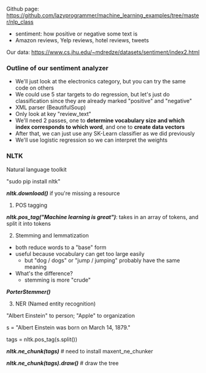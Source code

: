 Github page: https://github.com/lazyprogrammer/machine_learning_examples/tree/master/nlp_class

- sentiment: how positive or negative some text is
- Amazon reviews, Yelp reviews, hotel reviews, tweets

Our data: https://www.cs.jhu.edu/~mdredze/datasets/sentiment/index2.html


### Outline of our sentiment analyzer
- We'll just look at the electronics category, but you can try the same code on others
- We could use 5 star targets to do regression, but let's just do classification since they are already marked "positive" and "negative"
- XML parser (BeautifulSoup)
- Only look at key "review_text"
- We'll need 2 passes, one to **determine vocabulary size and which index corresponds to which word**, and one to **create data vectors**
- After that, we can just use any SK-Learn classifier as we did previously
- We'll use logistic regression so we can interpret the weights

### NLTK
Natural language toolkit

"sudo pip install nltk"

***nltk.download()*** if you're missing a resource

1. POS tagging

***nltk.pos_tag("Machine learning is great")***: takes in an array of tokens, and split it into tokens

2. Stemming and lemmatization

- both reduce words to a "base" form
- useful because vocabulary can get too large easily
  - but "dog / dogs" or "jump / jumping" probably have the same meaning
- What's the difference?
  - stemming is more "crude"

***PorterStemmer()***

3. NER (Named entity recognition)

"Albert Einstein" to person; "Apple" to organization

s = "Albert Einstein was born on March 14, 1879."

tags = nltk.pos_tag(s.split())

***nltk.ne_chunk(tags)*** # need to install maxent_ne_chunker

***nltk.ne_chunk(tags).draw()*** # draw the tree
